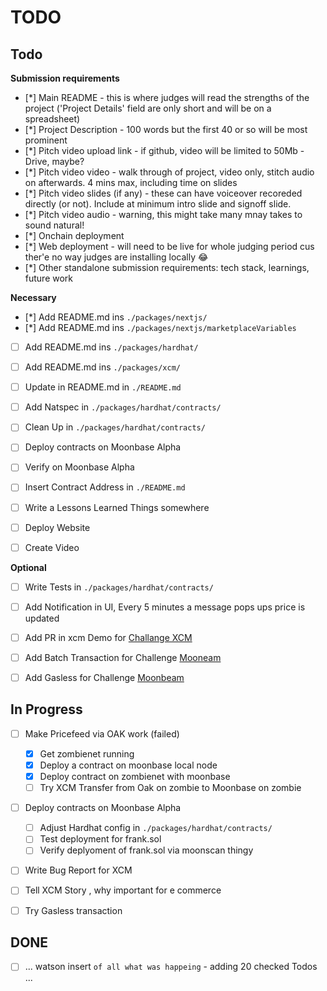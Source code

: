 # TODO

## Todo

**Submission requirements**
- [*] Main README - this is where judges will read the strengths of the project ('Project Details' field are only short and will be on a spreadsheet)
- [*] Project Description - 100 words but the first 40 or so will be most prominent
- [*] Pitch video upload link - if github, video will be limited to 50Mb - Drive, maybe?
- [*] Pitch video video - walk through of project, video only, stitch audio on afterwards. 4 mins max, including time on slides
- [*] Pitch video slides (if any) - these can have voiceover recoreded directly (or not). Include at minimum intro slide and signoff slide.
- [*] Pitch video audio - warning, this might take many mnay takes to sound natural!
- [*] Onchain deployment
- [*] Web deployment - will need to be live for whole judging period cus ther'e no way judges are installing locally 😂
- [*] Other standalone submission requirements: tech stack, learnings, future work



**Necessary**

- [*] Add README.md ins `./packages/nextjs/`
- [*] Add README.md ins `./packages/nextjs/marketplaceVariables`
- [ ] Add README.md ins `./packages/hardhat/`
- [ ] Add README.md ins `./packages/xcm/`
- [ ] Update in README.md in `./README.md`

- [ ] Add Natspec in `./packages/hardhat/contracts/`
- [ ] Clean Up in `./packages/hardhat/contracts/`

- [ ] Deploy contracts on Moonbase Alpha
- [ ] Verify on Moonbase Alpha
- [ ] Insert Contract Address in `./README.md`

- [ ] Write a Lessons Learned Things somewhere

- [ ] Deploy Website
- [ ] Create Video

**Optional**

- [ ] Write Tests in `./packages/hardhat/contracts/`
- [ ] Add Notification in UI, Every 5 minutes a message pops ups price is updated

- [ ] Add PR in xcm Demo for [Challange XCM](https://i.ibb.co/WyG3sT5/image.png)
- [ ] Add Batch Transaction for Challenge [Mooneam](https://i.ibb.co/hD1wFZ7/image.png)
- [ ] Add Gasless for Challenge [Moonbeam](https://i.ibb.co/L8yqnd0/image.png)

## In Progress

- [ ] Make Pricefeed via OAK work (failed)

  - [x] Get zombienet running
  - [x] Deploy a contract on moonbase local node
  - [x] Deploy contract on zombienet with moonbase
  - [ ] Try XCM Transfer from Oak on zombie to Moonbase on zombie

- [ ] Deploy contracts on Moonbase Alpha

  - [ ] Adjust Hardhat config in `./packages/hardhat/contracts/`
  - [ ] Test deployment for frank.sol
  - [ ] Verify deplyoment of frank.sol via moonscan thingy

- [ ] Write Bug Report for XCM
- [ ] Tell XCM Story , why important for e commerce
- [ ] Try Gasless transaction

## DONE

- [ ] ... watson insert `of all what was happeing` - adding 20 checked Todos ...
